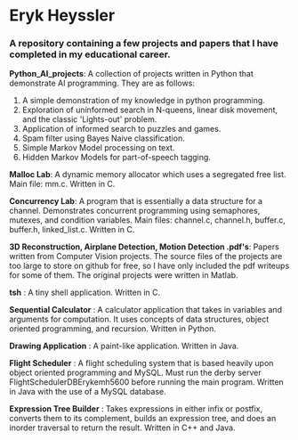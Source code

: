 # Eryk Heyssler
### A repository containing a few projects and papers that I have completed in my educational career.

**Python_AI_projects**: A collection of projects written in Python that demonstrate AI programming. They are as follows:
  1) A simple demonstration of my knowledge in python programming.
  2) Exploration of uninformed search in N-queens, linear disk movement, and the classic 'Lights-out' problem.
  3) Application of informed search to puzzles and games.
  4) Spam filter using Bayes Naive classification.
  5) Simple Markov Model processing on text.
  6) Hidden Markov Models for part-of-speech tagging.

**Malloc Lab**: A dynamic memory allocator which uses a segregated free list. Main file: mm.c. Written in C.

**Concurrency Lab**: A program that is essentially a data structure for a channel. Demonstrates concurrent programming using semaphores, mutexes, and condition variables. Main files: channel.c, channel.h, buffer.c, buffer.h, linked_list.c. Written in C.

**3D Reconstruction, Airplane Detection, Motion Detection .pdf's**: Papers written from Computer Vision projects. The source files of the projects are too large to store on github for free, so I have only included the pdf writeups for some of them. The original projects were written in Matlab.

**tsh** : A tiny shell application. Written in C.

**Sequential Calculator** : A calculator application that takes in variables and arguments for computation. It uses concepts of data structures, object oriented programming, and recursion. Written in Python.

**Drawing Application** : A paint-like application. Written in Java.

**Flight Scheduler** : A flight scheduling system that is based heavily upon object oriented programming and MySQL. Must run the derby server FlightSchedulerDBErykemh5600 before running the main program. Written in Java with the use of a MySQL database.

**Expression Tree Builder** : Takes expressions in either infix or postfix, converts them to its complement, builds an expression tree, and does an inorder traversal to return the result. Written in C++ and Java.

